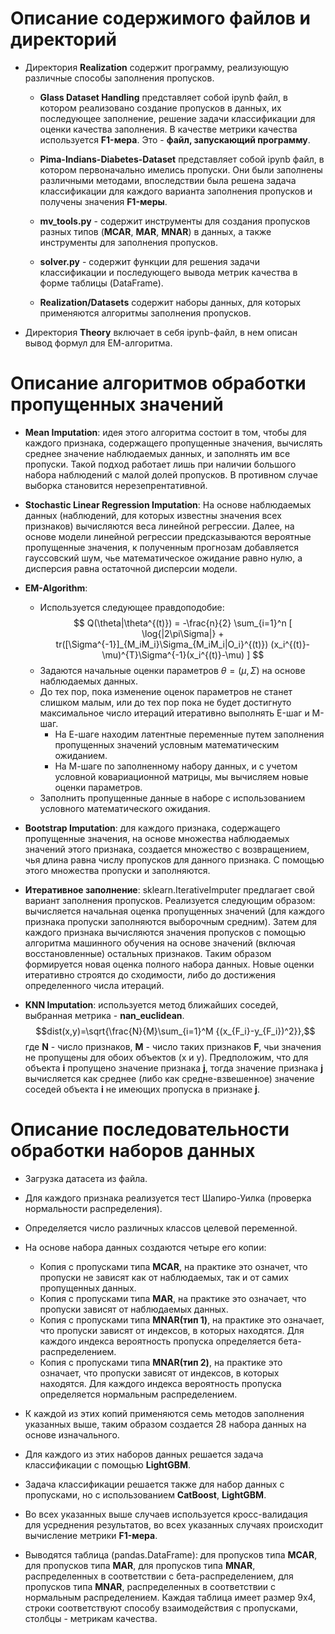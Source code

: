 # Описание содержимого файлов и директорий

* Директория **Realization** содержит программу, реализующую различные способы заполнения пропусков.
	* **Glass Dataset Handling** представляет собой ipynb файл, в котором реализовано создание пропусков в данных, их последующее заполнение, решение задачи классификации для оценки качества заполнения. В качестве метрики качества используется **F1-мера**. Это - **файл, запускающий программу**.
    * **Pima-Indians-Diabetes-Dataset** представляет собой ipynb файл, в котором первоначально имелись пропуски. Они были заполнены различными методами, впоследствии была решена задача классификации для каждого варианта заполнения пропусков и получены значения  **F1-меры**.

	* **mv_tools.py** - содержит инструменты для создания пропусков разных типов (**MCAR**, **MAR**, **MNAR**) в данных, а также инструменты для заполнения пропусков.

	* **solver.py** - содержит функции для решения задачи классификации и последующего вывода метрик качества в форме таблицы (DataFrame).

	* **Realization/Datasets** содержит наборы данных, для которых применяются алгоритмы заполнения пропусков. 

* Директория **Theory** включает в себя ipynb-файл, в нем описан вывод формул для ЕМ-алгоритма.

# Описание алгоритмов обработки пропущенных значений

* **Mean Imputation**: идея этого алгоритма состоит в том, чтобы для каждого признака, содержащего пропущенные значения, вычислять среднее значение наблюдаемых данных, и заполнять им все пропуски. Такой подход работает лишь при наличии большого набора наблюдений с малой долей пропусков. В противном случае выборка становится нерезепрентативной.

* **Stochastic Linear Regression Imputation**: На основе наблюдаемых данных (наблюдений, для которых известны значения всех признаков) вычисляются веса линейной регрессии. Далее, на основе модели линейной регрессии предсказываются вероятные пропущенные значения, к полученным прогнозам добавляется гауссовский шум, чье математическое ожидание равно нулю, а дисперсия равна остаточной дисперсии модели.

* **EM-Algorithm**:
    * Используется следующее правдоподобие:
      $$ Q(\theta|\theta^{(t)}) =  -\frac{n}{2} \sum_{i=1}^n [ \log{|2\pi\Sigma|} + tr([\Sigma^{-1}]_{M_iM_i}\Sigma_{M_iM_i|O_i}^{(t)}) (x_i^{(t)}-\mu)^{T}\Sigma^{-1}(x_i^{(t)}-\mu) ] $$
	* Задаются начальные оценки параметров $\theta=(\mu, \Sigma)$ на основе наблюдаемых данных.
	* До тех пор, пока изменение оценок параметров не станет слишком малым, или до тех пор пока не будет достигнуто максимальное число итераций итеративно выполнять E-шаг и M-шаг.
		* На Е-шаге находим латентные переменные путем заполнения пропущенных значений условным математическим ожиданием. 
		* На М-шаге по заполненному набору данных, и с учетом условной ковариационной матрицы, мы вычисляем новые оценки параметров.
	* Заполнить пропущенные данные в наборе с использованием условного математического ожидания.

	
* **Bootstrap Imputation**: для каждого признака, содержащего пропущенные значения, на основе множества наблюдаемых значений этого признака, создается множество с возвращением, чья длина равна числу пропусков для данного признака. С помощью этого множества пропуски и заполняются.

* **Итеративное заполнение**: sklearn.IterativeImputer предлагает свой вариант заполнения пропусков. Реализуется следующим образом: вычисляется начальная оценка пропущенных значений (для каждого признака пропуски заполняются выборочным средним). Затем для каждого признака вычисляются значения пропусков с помощью алгоритма машинного обучения на основе значений (включая восстановленные) остальных признаков. Таким образом формируется новая оценка полного набора данных.
Новые оценки итеративно строятся до сходимости, либо до достижения определенного числа итераций.

* **KNN Imputation**: используется метод ближайших соседей, выбранная метрика - **nan_euclidean**. $$dist(x,y)=\sqrt{\frac{N}{M}\sum_{i=1}^M {(x_{F_i}-y_{F_i})^2}},$$ где **N** - число признаков, **M** - число таких признаков **F**, чьи значения не пропущены для обоих объектов (x и y). Предположим, что для объекта **i** пропущено значение признака **j**, тогда значение признака **j** вычисляется как среднее (либо как средне-взвешенное) значение соседей объекта **i** не имеющих пропуска в признаке **j**.

# Описание последовательности обработки наборов данных

* Загрузка датасета из файла.

* Для каждого признака реализуется тест Шапиро-Уилка (проверка нормальности распределения).

* Определяется число различных классов целевой переменной.

* На основе набора данных создаются четыре его копии:
	* Копия с пропусками типа **MCAR**, на практике это означет, что пропуски не зависят как от наблюдаемых, так и от самих пропущенных данных.
	* Копия с пропусками типа **MAR**, на практике это означает, что пропуски зависят от наблюдаемых данных.
	* Копия с пропусками типа **MNAR(тип 1)**, на практике это означает, что пропуски зависят от индексов, в которых находятся. Для каждого индекса вероятность пропуска определяется бета-распределением.
	* Копия с пропусками типа **MNAR(тип 2)**, на практике это означает, что пропуски зависят от индексов, в которых находятся. Для каждого индекса вероятность пропуска определяется нормальным распределением.

* К каждой из этих копий применяются семь методов заполнения указанных выше, таким образом создается 28 набора данных на основе изначального.

* Для каждого из этих наборов данных решается задача классификации с помощью **LightGBM**.

* Задача классификации решается также для набор данных с пропусками, но с использованием **CatBoost**, **LightGBM**.

* Во всех указанных выше случаев используется кросс-валидация для усреднения результатов, во всех указанных случаях происходит вычисление метрики **F1-мера**.

* Выводятся таблица (pandas.DataFrame): для пропусков типа **MCAR**, для пропусков типа **MAR**, для пропусков типа **MNAR**, распределенных в соответствии с бета-распределением, для пропусков типа **MNAR**, распределенных в соответствии с нормальным распределением. Каждая таблица имеет размер 9x4, строки соответствуют способу взаимодействия с пропусками, столбцы - метрикам качества.